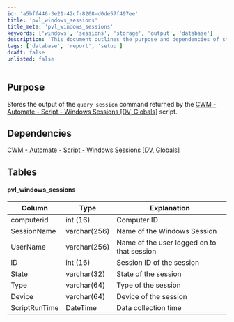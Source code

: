 ```yaml
---
id: 'a5bff446-3e21-42cf-8208-d0de57f497ee'
title: 'pvl_windows_sessions'
title_meta: 'pvl_windows_sessions'
keywords: ['windows', 'sessions', 'storage', 'output', 'database']
description: 'This document outlines the purpose and dependencies of storing the output from the query session command, specifically focusing on the Windows Sessions data structure and its associated table schema. It also references the necessary script for retrieving session data.'
tags: ['database', 'report', 'setup']
draft: false
unlisted: false
---
```


## Purpose

Stores the output of the `query session` command returned by the [CWM - Automate - Script - Windows Sessions [DV, Globals]](<../scripts/Windows Sessions DV, Globals.md>) script.

## Dependencies

[CWM - Automate - Script - Windows Sessions [DV, Globals]](<../scripts/Windows Sessions DV, Globals.md>)

## Tables

#### pvl_windows_sessions

| Column        | Type         | Explanation                                 |
|---------------|--------------|---------------------------------------------|
| computerid    | int (16)     | Computer ID                                 |
| SessionName   | varchar(256) | Name of the Windows Session                 |
| UserName      | varchar(256) | Name of the user logged on to that session  |
| ID            | int (16)     | Session ID of the session                   |
| State         | varchar(32)  | State of the session                        |
| Type          | varchar(64)  | Type of the session                         |
| Device        | varchar(64)  | Device of the session                       |
| ScriptRunTime | DateTime     | Data collection time                        |



